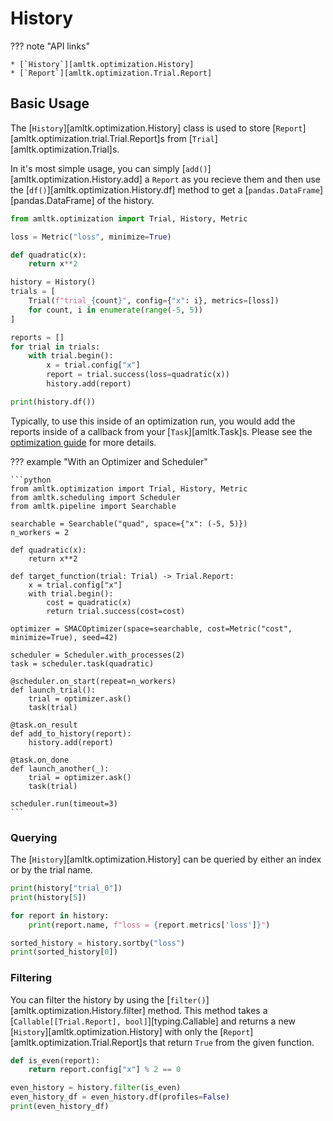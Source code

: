 # History
??? note "API links"

    * [`History`][amltk.optimization.History]
    * [`Report`][amltk.optimization.Trial.Report]

## Basic Usage
The [`History`][amltk.optimization.History] class is used to store
[`Report`][amltk.optimization.trial.Trial.Report]s from [`Trial`][amltk.optimization.Trial]s.

In it's most simple usage, you can simply [`add()`][amltk.optimization.History.add]
a `Report` as you recieve them and then use the [`df()`][amltk.optimization.History.df]
method to get a [`pandas.DataFrame`][pandas.DataFrame] of the history.

```python exec="true" source="material-block" result="python" title="Reference History" session="ref-history"
from amltk.optimization import Trial, History, Metric

loss = Metric("loss", minimize=True)

def quadratic(x):
    return x**2

history = History()
trials = [
    Trial(f"trial_{count}", config={"x": i}, metrics=[loss])
    for count, i in enumerate(range(-5, 5))
]

reports = []
for trial in trials:
    with trial.begin():
        x = trial.config["x"]
        report = trial.success(loss=quadratic(x))
        history.add(report)

print(history.df())
```

Typically, to use this inside of an optimization run, you would add the reports inside
of a callback from your [`Task`][amltk.Task]s. Please
see the [optimization guide](../../guides/optimization.md) for more details.

??? example "With an Optimizer and Scheduler"

    ```python
    from amltk.optimization import Trial, History, Metric
    from amltk.scheduling import Scheduler
    from amltk.pipeline import Searchable

    searchable = Searchable("quad", space={"x": (-5, 5)})
    n_workers = 2

    def quadratic(x):
        return x**2

    def target_function(trial: Trial) -> Trial.Report:
        x = trial.config["x"]
        with trial.begin():
            cost = quadratic(x)
            return trial.success(cost=cost)

    optimizer = SMACOptimizer(space=searchable, cost=Metric("cost", minimize=True), seed=42)

    scheduler = Scheduler.with_processes(2)
    task = scheduler.task(quadratic)

    @scheduler.on_start(repeat=n_workers)
    def launch_trial():
        trial = optimizer.ask()
        task(trial)

    @task.on_result
    def add_to_history(report):
        history.add(report)

    @task.on_done
    def launch_another(_):
        trial = optimizer.ask()
        task(trial)

    scheduler.run(timeout=3)
    ```

### Querying
The [`History`][amltk.optimization.History] can be queried by either
an index or by the trial name.

```python exec="true" source="material-block" result="python" title="History Querying [str]" session="ref-history"
print(history["trial_0"])
print(history[5])
```

```python exec="true" source="material-block" result="python" session="ref-history"
for report in history:
    print(report.name, f"loss = {report.metrics['loss']}")
```

```python exec="true" source="material-block" result="python" session="ref-history"
sorted_history = history.sortby("loss")
print(sorted_history[0])
```

### Filtering
You can filter the history by using the [`filter()`][amltk.optimization.History.filter]
method. This method takes a [`Callable[[Trial.Report], bool]`][typing.Callable]
and returns a new [`History`][amltk.optimization.History] with only the
[`Report`][amltk.optimization.Trial.Report]s that return `True` from the
given function.

```python exec="true" source="material-block" result="python" title="Filtering" session="ref-history"
def is_even(report):
    return report.config["x"] % 2 == 0

even_history = history.filter(is_even)
even_history_df = even_history.df(profiles=False)
print(even_history_df)
```
